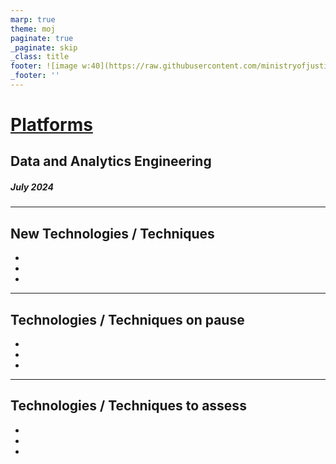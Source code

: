 ```yaml
---
marp: true
theme: moj
paginate: true
_paginate: skip
_class: title
footer: ![image w:40](https://raw.githubusercontent.com/ministryofjustice/marp-moj-theme/main/images/moj.png)
_footer: ''
---
```


<!-- _header: ![w:100](https://raw.githubusercontent.com/ministryofjustice/marp-moj-theme/main/images/moj.png) -->

# [Platforms](https://github.com/moj-analytical-services/data-and-analytics-engineering-tech-radar/2024_august/platforms)

## Data and Analytics Engineering

##### July 2024

---

## New Technologies / Techniques

-
-
-

---

## Technologies / Techniques on pause

-
-
-

---

## Technologies / Techniques to assess

-
-
-
